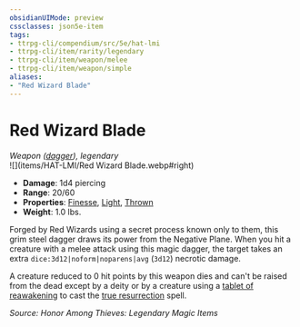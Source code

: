 ```yaml
---
obsidianUIMode: preview
cssclasses: json5e-item
tags:
- ttrpg-cli/compendium/src/5e/hat-lmi
- ttrpg-cli/item/rarity/legendary
- ttrpg-cli/item/weapon/melee
- ttrpg-cli/item/weapon/simple
aliases: 
- "Red Wizard Blade"
---
```

# Red Wizard Blade
*Weapon ([dagger](/3-Mechanics/CLI/items/dagger-xphb.md)), legendary*  
![](items/HAT-LMI/Red Wizard Blade.webp#right)

- **Damage**: 1d4 piercing
- **Range**: 20/60
- **Properties**: [Finesse](/3-Mechanics/CLI/item-properties.md#Finesse), [Light](/3-Mechanics/CLI/item-properties.md#Light), [Thrown](/3-Mechanics/CLI/item-properties.md#Thrown)
- **Weight**: 1.0 lbs.

Forged by Red Wizards using a secret process known only to them, this grim steel dagger draws its power from the Negative Plane. When you hit a creature with a melee attack using this magic dagger, the target takes an extra `dice:3d12|noform|noparens|avg` (`3d12`) necrotic damage.

A creature reduced to 0 hit points by this weapon dies and can't be raised from the dead except by a deity or by a creature using a [tablet of reawakening](/3-Mechanics/CLI/items/tablet-of-reawakening-hat-lmi.md) to cast the [true resurrection](/3-Mechanics/CLI/spells/true-resurrection-xphb.md) spell.

*Source: Honor Among Thieves: Legendary Magic Items*